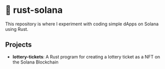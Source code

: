 # 🦀 rust-solana

This repository is where I experiment with coding simple dApps on Solana using Rust.

## Projects

- **lottery-tickets**: A Rust program for creating a lottery ticket as a NFT on the Solana Blockchain

